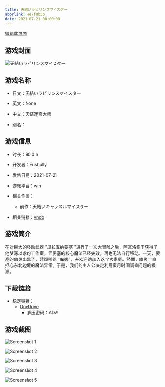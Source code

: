 ```yaml
---
title: 天結いラビリンスマイスター
abbrlink: ee7f8b5b
date: 2021-07-21 00:00:00
---
```

[编辑此页面](https://github.com/ACG-3/ADV3-source/blob/main/source/_posts/games/%E5%A4%A9%E7%B5%90%E3%81%84%E3%83%A9%E3%83%93%E3%83%AA%E3%83%B3%E3%82%B9%E3%83%9E%E3%82%A4%E3%82%B9%E3%82%BF%E3%83%BC.md)

## 游戏封面

![天結いラビリンスマイスター](https://pan.timero.xyz/onedrive/img_lib_001/%E5%A4%A9%E7%B5%90%E3%81%84%E3%83%A9%E3%83%93%E3%83%AA%E3%83%B3%E3%82%B9%E3%83%9E%E3%82%A4%E3%82%B9%E3%82%BF%E3%83%BC_cover.avif)


## 游戏名称

- 日文：天結いラビリンスマイスター
- 英文：None
- 中文：天结迷宫大师

- 别名：


## 游戏信息

- 时长：90.0 h
- 开发者：Eushully
- 发售日期：2021-07-21
- 游戏平台：win
- 相关作品：
   - 前作：天結いキャッスルマイスター

- 相关链接：[vndb](https://vndb.org/v29872)


## 游戏简介

在对巨大的移动武器 "瓜拉库纳要塞 "进行了一次大冒险之后，阿瓦洛终于获得了他梦寐以求的工作室，但要塞的核心魔法已经失效，再也无法自行移动。一天，要塞的幽灵出现了，菲娅叫她 "库娜"，并欢迎她加入这个大家庭。然而，幽灵一直担心东北边境的魔法异常。于是，我们的主人公决定利用蜜月时间调查问题的根源。




## 下载链接

- 稳定链接：
    - [OneDrive](https://pan.timero.xyz/onedrive/adv_lib_001/%E5%A4%A9%E7%B5%90%E3%81%84%E3%83%A9%E3%83%93%E3%83%AA%E3%83%B3%E3%82%B9%E3%83%9E%E3%82%A4%E3%82%B9%E3%82%BF%E3%83%BC)
        - 解压密码：ADV!



## 游戏截图


![Screenshot 1](https://pan.timero.xyz/onedrive/img_lib_001/%E5%A4%A9%E7%B5%90%E3%81%84%E3%83%A9%E3%83%93%E3%83%AA%E3%83%B3%E3%82%B9%E3%83%9E%E3%82%A4%E3%82%B9%E3%82%BF%E3%83%BC_Screenshot_1.avif)

![Screenshot 2](https://pan.timero.xyz/onedrive/img_lib_001/%E5%A4%A9%E7%B5%90%E3%81%84%E3%83%A9%E3%83%93%E3%83%AA%E3%83%B3%E3%82%B9%E3%83%9E%E3%82%A4%E3%82%B9%E3%82%BF%E3%83%BC_Screenshot_2.avif)

![Screenshot 3](https://pan.timero.xyz/onedrive/img_lib_001/%E5%A4%A9%E7%B5%90%E3%81%84%E3%83%A9%E3%83%93%E3%83%AA%E3%83%B3%E3%82%B9%E3%83%9E%E3%82%A4%E3%82%B9%E3%82%BF%E3%83%BC_Screenshot_3.avif)

![Screenshot 4](https://pan.timero.xyz/onedrive/img_lib_001/%E5%A4%A9%E7%B5%90%E3%81%84%E3%83%A9%E3%83%93%E3%83%AA%E3%83%B3%E3%82%B9%E3%83%9E%E3%82%A4%E3%82%B9%E3%82%BF%E3%83%BC_Screenshot_4.avif)

![Screenshot 5](https://pan.timero.xyz/onedrive/img_lib_001/%E5%A4%A9%E7%B5%90%E3%81%84%E3%83%A9%E3%83%93%E3%83%AA%E3%83%B3%E3%82%B9%E3%83%9E%E3%82%A4%E3%82%B9%E3%82%BF%E3%83%BC_Screenshot_5.avif)

